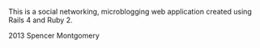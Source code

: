 
This is a social networking, microblogging web application created using Rails 4 and Ruby 2.  

2013 Spencer Montgomery


